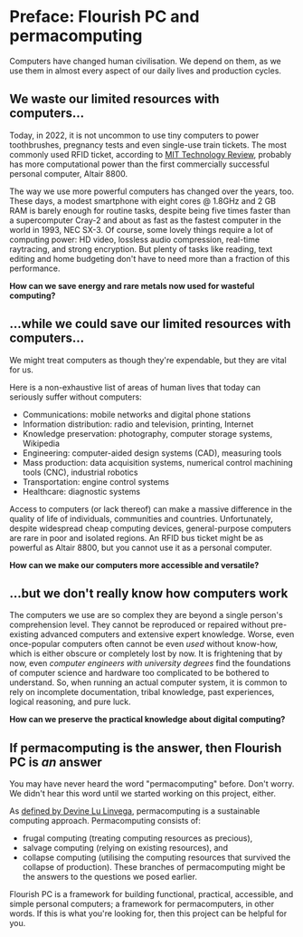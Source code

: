 # Preface: Flourish PC and permacomputing

Computers have changed human civilisation. We depend on them, as we use them in almost every aspect of our daily lives and production cycles.

## We waste our limited resources with computers...
Today, in 2022, it is not uncommon to use tiny computers to power toothbrushes, pregnancy tests and even single-use train tickets.
The most commonly used RFID ticket, according to [MIT Technology Review](https://www.technologyreview.com/2008/10/20/96275/how-smart-is-a-smart-card/), probably has more computational power than the first commercially successful personal computer, Altair 8800.

The way we use more powerful computers has changed over the years, too. These days, a modest smartphone with eight cores @ 1.8GHz and 2 GB RAM is barely enough for routine tasks, despite being five times faster than a supercomputer Cray-2 and about as fast as the fastest computer in the world in 1993, NEC SX-3. Of course, some lovely things require a lot of computing power: HD video, lossless audio compression, real-time raytracing, and strong encryption. But plenty of tasks like reading, text editing and home budgeting don't have to need more than a fraction of this performance.

**How can we save energy and rare metals now used for wasteful computing?**

## ...while we could save our limited resources with computers...
We might treat computers as though they're expendable, but they are vital for us.

Here is a non-exhaustive list of areas of human lives that today can seriously suffer without computers:
* Communications: mobile networks and digital phone stations
* Information distribution: radio and television, printing, Internet
* Knowledge preservation: photography, computer storage systems, Wikipedia
* Engineering: computer-aided design systems (CAD), measuring tools
* Mass production: data acquisition systems, numerical control machining tools (CNC), industrial robotics
* Transportation: engine control systems
* Healthcare: diagnostic systems

Access to computers (or lack thereof) can make a massive difference in the quality of life of individuals, communities and countries. Unfortunately, despite widespread cheap computing devices, general-purpose computers are rare in poor and isolated regions. An RFID bus ticket might be as powerful as Altair 8800, but you cannot use it as a personal computer.

**How can we make our computers more accessible and versatile?**

## ...but we don't really know how computers work
The computers we use are so complex they are beyond a single person's comprehension level. They cannot be reproduced or repaired without pre-existing advanced computers and extensive expert knowledge. Worse, even once-popular computers often cannot be even _used_ without know-how, which is either obscure or completely lost by now. It is frightening that by now, even _computer engineers with university degrees_ find the foundations of computer science and hardware too complicated to be bothered to understand. So, when running an actual computer system, it is common to rely on incomplete documentation, tribal knowledge, past experiences, logical reasoning, and pure luck.

**How can we preserve the practical knowledge about digital computing?**

## If permacomputing is the answer, then Flourish PC is _an_ answer
You may have never heard the word "permacomputing" before. Don't worry. We didn't hear this word until we started working on this project, either.

As [defined by Devine Lu Linvega](https://wiki.xxiivv.com/site/permacomputing.html), permacomputing is a sustainable computing approach. Permacomputing consists of:
* frugal computing (treating computing resources as precious),
* salvage computing (relying on existing resources), and
* collapse computing (utilising the computing resources that survived the collapse of production).
These branches of permacomputing might be the answers to the questions we posed earlier.

Flourish PC is a framework for building functional, practical, accessible, and simple personal computers; a framework for permacomputers, in other words. If this is what you're looking for, then this project can be helpful for you.
